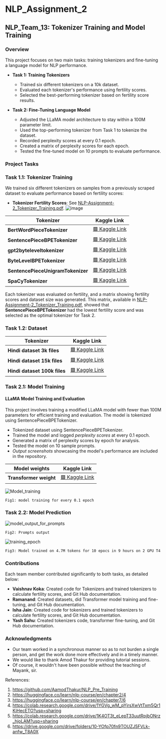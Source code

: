 # NLP_Assignment_2

## NLP_Team_13: Tokenizer Training and Model Training

### Overview
This project focuses on two main tasks: training tokenizers and fine-tuning a language model for NLP performance.

- **Task 1: Training Tokenizers**
  - Trained six different tokenizers on a 10k dataset.
  - Evaluated each tokenizer's performance using fertility scores.
  - Selected the best-performing tokenizer based on fertility score results.

- **Task 2: Fine-Tuning Language Model**
  - Adjusted the LLaMA model architecture to stay within a 100M parameter limit.
  - Used the top-performing tokenizer from Task 1 to tokenize the dataset.
  - Recorded perplexity scores at every 0.1 epoch.
  - Created a matrix of perplexity scores for each epoch.
  - Tested the fine-tuned model on 10 prompts to evaluate performance.


### Project Tasks

### Task 1.1: Tokenizer Training
We trained six different tokenizers on samples from a previously scraped dataset to evaluate performance based on fertility scores:

- **Tokenizer Fertility Scores**: See [NLP-Assignment-2_Tokenizer_Training.pdf](https://github.com/vaishnavkoka/NLP_Assignment_2/blob/main/Results/NLP-%20Assignment-2_Tokenizer_Training.pdf).
  ![image](https://github.com/user-attachments/assets/1bcbeba8-9c55-4dd8-8151-eac9f08d13b2)


| Tokenizer                        | Kaggle Link                               |
|-----------------------------------|-------------------------------------------|
| **BertWordPieceTokenizer**        | [🟩 Kaggle Link](https://www.kaggle.com/code/vaishnavkoka24310069/bertwordpiecetokenizer/) |
| **SentencePieceBPETokenizer**     | [🟩 Kaggle Link](https://www.kaggle.com/code/ramanand9/sentencepiecebpetokenizer/) |
| **gpt2byteleveltokenizer**        | [🟩 Kaggle Link](https://www.kaggle.com/code/vaishnavkoka24310069/gpt2byteleveltokenizer/) |
| **ByteLevelBPETokenizer**         | [🟩 Kaggle Link](https://www.kaggle.com/code/vaishnavkoka24310069/bytelevelbpetokenizer/) |
| **SentencePieceUnigramTokenizer** | [🟩 Kaggle Link](https://www.kaggle.com/code/vaishnavkoka24310069/sentencepieceunigramtokenizer/) |
| **SpaCyTokenizer**                | [🟩 Kaggle Link](https://www.kaggle.com/code/vaishnavkoka24310069/spacytokenizer/) |



Each tokenizer was evaluated on fertility, and a matrix showing fertility scores and dataset size was generated. This matrix, available in [NLP-Assignment-2_Tokenizer_Training.pdf](https://github.com/vaishnavkoka/NLP_Assignment_2/blob/main/Results/NLP-%20Assignment-2_Tokenizer_Training.pdf), showed that **SentencePieceBPETokenizer** had the lowest fertility score and was selected as the optimal tokenizer for Task 2.

### Task 1.2: Dataset

| Tokenizer                        | Kaggle Link                               |
|-----------------------------------|-------------------------------------------|
| **Hindi dataset 3k files**        | [🟩 Kaggle Link](https://www.kaggle.com/datasets/ramanand9/hindi-dataset-3k-files) |
| **Hindi dataset 15k files**     | [🟩 Kaggle Link](https://www.kaggle.com/datasets/ramanand9/hindi-dataset-10k-files) |
| **Hindi dataset 100k files**        | [🟩 Kaggle Link](https://www.kaggle.com/datasets/ramanand9/100k-hindi-text-files-for-nlp-task) |




### Task 2.1: Model Training

#### LLaMA Model Training and Evaluation
This project involves training a modified LLaMA model with fewer than 100M parameters for efficient training and evaluation. The model is tokenized using SentencePieceBPETokenizer.

- Tokenized dataset using SentencePieceBPETokenizer.
- Trained the model and logged *perplexity scores* at every 0.1 epoch.
- Generated a matrix of perplexity scores by epoch for analysis.
- Tested the model on 10 sample prompts.
- *Output screenshots* showcasing the model's performance are included in the repository.


| Model weights                     | Kaggle Link                               |
|-----------------------------------|-------------------------------------------|
| **Transformer weight**        | [🟩 Kaggle Link](https://www.kaggle.com/datasets/ramanand9/ps-v2-output/) |


![Model_training](https://github.com/user-attachments/assets/139e8689-b490-4076-9776-4986cf6d0071)

`Fig1: model training for every 0.1 epoch`



### Task 2.2: Model Prediction

![model_output_for_prompts](https://github.com/user-attachments/assets/23f6160b-ecae-41ac-8953-12a117a5de9a)

`Fig2: Prompts output`


![training_epoch](https://github.com/user-attachments/assets/4dab3cfd-0b45-4192-ae76-cd2efeac59db)


`Fig3: Model trained on 4.7M tokens for 10 epocs in 9 hours on 2 GPU T4`


### Contributions
Each team member contributed significantly to both tasks, as detailed below:
- **Vaishnav Koka**: Created code for Tokenizers and trained tokenizers to calculate fertility scores, and Git Hub documentation.
- **Ramanand**: Created datasets, did Transformer model training and fine-tuning, and Git Hub documentation.
- **Isha Jain**: Created code for tokenizers and trained tokenizers to calculate fertility scores, and Git Hub documentation.
- **Yash Sahu**: Created tokenizers code, transformer fine-tuning, and Git Hub documentation.


### Acknowledgments
- Our team worked in a synchronous manner so as to not burden a single person, and get the work done more effectively and in a timely manner.
- We would like to thank Amod Thakur for providing tutorial sessions.
- Of course, it wouldn't have been possible without the teaching of Mayank, sir.

References: 
1. https://github.com/AamodThakur/NLP_Pre_Training
2. https://huggingface.co/learn/nlp-course/en/chapter2/4
3. https://huggingface.co/learn/nlp-course/en/chapter7/6
4. https://colab.research.google.com/drive/1YGVg_wM_pYjrsXwVtTxm5Qr1KiHecETO?usp=sharing
5. https://colab.research.google.com/drive/1K4OT3t_eLepT33uutRpjbONrz_hjoLAM?usp=sharing
6. https://drive.google.com/drive/folders/10-YOfp70fn9TOUZJ5FVLk-anfw_T8A0X
